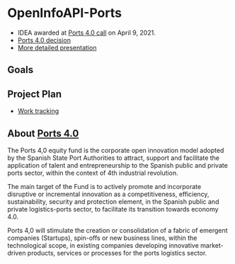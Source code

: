 # OpenInfoAPI-Ports
- IDEA awarded at [Ports 4.0 call](https://ports40.es/static/program_idea) on April 9, 2021.
- [Ports 4.0 decision](docs/annexes/IDEAS-RESOLUCION-PROVISIONAL-CONCESION-DE-AYUDAS_signed.pdf)
- [More detailed presentation](docs/Presentation.md)
## Goals

## Project Plan

- [Work tracking](docs/changelog.md)

## About [Ports 4.0](https://ports40.es/static/ports_40)

The Ports 4,0 equity fund is the corporate open innovation model adopted by the Spanish State Port Authorities to attract, support and facilitate the application of talent and entrepreneurship to the Spanish public and private ports sector, within the context of 4th industrial revolution.

The main target of the Fund is to actively promote and incorporate disruptive or incremental innovation as a competitiveness, efficiency, sustainability, security and protection element, in the Spanish public and private logistics-ports sector, to facilitate its transition towards economy 4.0.

Ports 4,0 will stimulate the creation or consolidation of a fabric of emergent companies (Startups), spin-offs or new business lines, within the technological scope, in existing companies developing innovative market-driven products, services or processes for the ports logistics sector.

